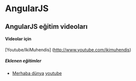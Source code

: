 # AngularJS

## AngularJS eğitim videoları


#### Videolar için

[Youtube/IkiMuhendis] (http://www.youtube.com/ikimuhendis)

##### Eklenen eğitimler

- [Merhaba dünya](https://github.com/IkiMuhendis/LearningAngularJS/tree/master/examples/helloWorld) [youtube](http://www.youtube.com/ikimuhendis)